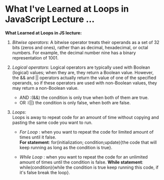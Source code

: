 # What I've Learned at Loops in JavaScript Lecture ...

  **What Learned at Loops in JS lecture:**

1. *Bitwise operators*:
   A bitwise operator treats their operands as a set of 32 bits (zeros and ones), rather than as decimal, hexadecimal, or octal numbers. For example, the decimal number nine has a binary representation of 1001. 
   
2. *Logical operators*:
   Logical operators are typically used with Boolean (logical) values; when they are, they return a Boolean value. However, the && and || operators actually return the value of one of the specified operands, so if these operators are used with non-Boolean values, they may return a non-Boolean value.
    - AND :(&&) the condition is only true when both of them are true.
    - OR :(||) the condition is only false, when both are false.
3. *Loops*:  
  Loops is away to repeat code for an amount of time without copying and pasting the same code you want to run.
    - *For Loop* : when you want to repeat the code for limited amount of times until it false.  
      **For statement**: for(initialization; condition;update){the code that will keep running as long as the condition is true}.
  
    - *While Loop* : when you want to repeat the code for an unlimited amount of times until the condition is false.
     **While statement**: while(condition){while the condition is true keep running this code, if it's false break the loop}.


